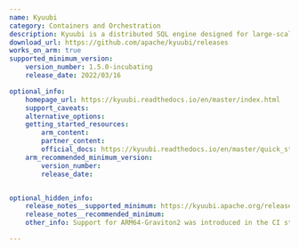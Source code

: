 ```yaml
---
name: Kyuubi
category: Containers and Orchestration
description: Kyuubi is a distributed SQL engine designed for large-scale data processing, offering high-performance and easy-to-use analytics on top of Apache Spark. It simplifies the management and execution of complex SQL queries in big data environments.
download_url: https://github.com/apache/kyuubi/releases
works_on_arm: true
supported_minimum_version:
    version_number: 1.5.0-incubating
    release_date: 2022/03/16

optional_info:
    homepage_url: https://kyuubi.readthedocs.io/en/master/index.html
    support_caveats:
    alternative_options:
    getting_started_resources:
        arm_content:
        partner_content:
        official_docs: https://kyuubi.readthedocs.io/en/master/quick_start/quick_start.html#installation
    arm_recommended_minimum_version:
        version_number:
        release_date:


optional_hidden_info:
    release_notes__supported_minimum: https://kyuubi.apache.org/release/1.5.0-incubating.html
    release_notes__recommended_minimum:
    other_info: Support for ARM64-Graviton2 was introduced in the CI starting from v1.5.0-incubating, enabling build and test processes on Linux/arm64.

---
```

